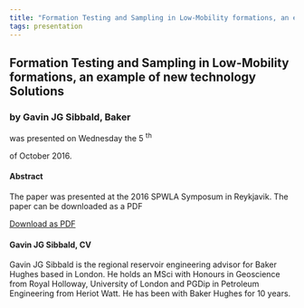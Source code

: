 ```yaml
---
title: "Formation Testing and Sampling in Low-Mobility formations, an example of new technology Solutions (Gavin JG Sibbald, Baker)"
tags: presentation 
---
```



		
<h2>
Formation Testing and Sampling in Low-Mobility formations, an example of new technology Solutions
</h2>

 



		
<h3>
by Gavin JG Sibbald, Baker
</h3>

 



 
<p>
was presented on Wednesday the 5
<sup>
th
</sup>

 of October 2016.
</p>

	

<h4>
Abstract
</h4>



            
<p>
The paper was presented at the 2016 SPWLA Symposum in Reykjavik. The paper can be downloaded as a PDF
</p>



     
<a class="btn btn-info" href="/assets/archive/2016_D.pdf">
Download as PDF
</a>





<h4>
Gavin JG Sibbald, CV
</h4>





      
<p>
Gavin JG Sibbald is the regional reservoir engineering advisor for Baker Hughes based in London. He holds an MSci with Honours in Geoscience from Royal Holloway, University of London and PGDip in Petroleum Engineering from Heriot Watt. He has been with Baker Hughes for 10 years.
</p>



